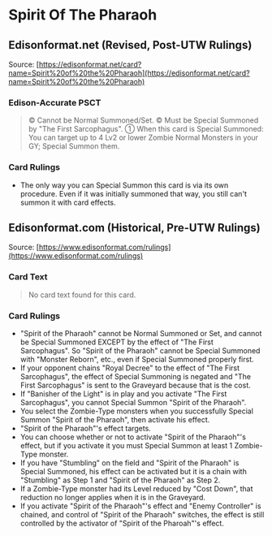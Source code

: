 # Spirit Of The Pharaoh

## Edisonformat.net (Revised, Post-UTW Rulings)

Source: [https://edisonformat.net/card?name=Spirit%20of%20the%20Pharaoh](https://edisonformat.net/card?name=Spirit%20of%20the%20Pharaoh)

### Edison-Accurate PSCT

> © Cannot be Normal Summoned/Set.
> © Must be Special Summoned by "The First Sarcophagus".
> ① When this card is Special Summoned: You can target up to 4 Lv2 or lower Zombie Normal Monsters in your GY; Special Summon them.

### Card Rulings

*   The only way you can Special Summon this card is via its own procedure.
Even if it was initially summoned that way, you still can't summon it with card effects.


## Edisonformat.com (Historical, Pre-UTW Rulings)

Source: [https://www.edisonformat.com/rulings](https://www.edisonformat.com/rulings)

### Card Text

> No card text found for this card.

### Card Rulings

*   "Spirit of the Pharaoh" cannot be Normal Summoned or Set, and cannot be Special Summoned EXCEPT by the effect of "The First Sarcophagus". So "Spirit of the Pharaoh" cannot be Special Summoned with "Monster Reborn", etc., even if Special Summoned properly first.
*   If your opponent chains "Royal Decree" to the effect of "The First Sarcophagus", the effect of Special Summoning is negated and "The First Sarcophagus" is sent to the Graveyard because that is the cost.
*   If "Banisher of the Light" is in play and you activate "The First Sarcophagus", you cannot Special Summon "Spirit of the Pharaoh".
*   You select the Zombie-Type monsters when you successfully Special Summon "Spirit of the Pharaoh", then activate his effect.
*   "Spirit of the Pharaoh"'s effect targets.
*   You can choose whether or not to activate "Spirit of the Pharaoh"'s effect, but if you activate it you must Special Summon at least 1 Zombie-Type monster.
*   If you have "Stumbling" on the field and "Spirit of the Pharaoh" is Special Summoned, his effect can be activated but it is a chain with "Stumbling" as Step 1 and "Spirit of the Pharaoh" as Step 2.
*   If a Zombie-Type monster had its Level reduced by "Cost Down", that reduction no longer applies when it is in the Graveyard.
*   If you activate "Spirit of the Pharaoh"'s effect and "Enemy Controller" is chained, and control of "Spirit of the Pharaoh" switches, the effect is still controlled by the activator of "Spirit of the Pharoah"'s effect.


